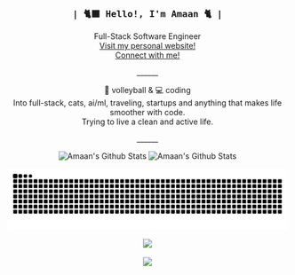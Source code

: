<div align="center">
	<h3><samp>| 🐈‍⬛ Hello!, I'm Amaan 🐈 |</samp></h3> 
</div>

<div align="center">
	<p>Full-Stack Software Engineer <br><a href="https://amaans.dev">Visit my personal website!</a><br><a href="https://www.linkedin.com/in/amaansheikh-swe">Connect with me!</a></p>
	______
<p></p>

🏐 volleyball & 💻 coding<br/>
Into full-stack, cats, ai/ml, traveling, startups and anything that makes life smoother with code.<br/>
Trying to live a clean and active life.
</p>       
        ______
<p></p>



<p align="center">
			<tr>
				<td><img alt="Amaan's Github Stats" src="https://nirzak-streak-stats.vercel.app/?user=amaanomo&theme=dark&hide_border=false" /></td>
				<td><img alt="Amaan's Github Stats" src="https://github-readme-stats.vercel.app/api/top-langs/?username=amaanomo&theme=dark&hide_border=false&include_all_commits=true&count_private=true&layout=compact" /></td>
				</tr>
		</table>
  </p>

<p align="center">
  <img src="https://raw.githubusercontent.com/AmaanOMO/AmaanOMO/output/github-snake-dark.svg" alt="snake gif"/>
</p>


[![](https://visitcount.itsvg.in/api?id=amaanomo&icon=0&color=0)](https://visitcount.itsvg.in)



[![](https://visitcount.itsvg.in/api?id=AmaanOMO&icon=0&color=0)](https://visitcount.itsvg.in)

<!-- Built with ✨ GPRM → https://gprm.itsvg.in -->
